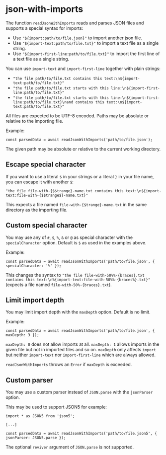 json-with-imports
=================

The function `readJsonWithImports` reads and parses JSON files and supports a special syntax for imports:

* Use `"${import:path/to/file.json}"` to import another json file.
* Use `"${import-text:path/to/file.txt}"` to import a text file as a single string.
* Use `"${import-first-line:path/to/file.txt}"` to import the first line of a text file as a single string.

You can use `import-text` and `import-first-line` together with plain strings:

* `"the file path/to/file.txt contains this text:\n${import-text:path/to/file.txt}"`
* `"the file path/to/file.txt starts with this line:\n${import-first-line:path/to/file.txt}"`
* `"the file path/to/file.txt starts with this line:\n${import-first-line:path/to/file.txt}\nand contains this text:\n${import-text:path/to/file.txt}"`

All files are expected to be UTF-8 encoded. Paths may be absolute or relative to the importing file.

Example:

```
const parsedData = await readJsonWithImports('path/to/file.json');
```

The given path may be absolute or relative to the current working directory.


Escape special character
------------------------

If you want to use a literal `$` in your strings or a literal `}` in your file name, you can escape it with another `$`:

`"the file file-with-{$$trange}-name.txt contains this text:\n${import-text:file-with-{$$trange$}-name.txt}"`

This expects a file named `file-with-{$trange}-name.txt` in the same directory as the importing file.


Custom special character
------------------------

You may use any of `#`, `$`, `%`, `&` or `@` as special character with the `specialCharacter` option. Default is `$` as used in the examples above.

Example:

```
const parsedData = await readJsonWithImports('path/to/file.json', { specialCharacter: '%' });
```

This changes the syntax to `"the file file-with-50%%-{braces}.txt contains this text:\n%{import-text:file-with-50%%-{braces%}.txt}"` (expects a file named `file-with-50%-{braces}.txt`).


Limit import depth
------------------

You may limit import depth with the `maxDepth` option. Default is no limit.

Example:

```
const parsedData = await readJsonWithImports('path/to/file.json', { maxDepth: 3 });
```

`maxDepth: 0` does not allow imports at all. `maxDepth: 1` allows imports in the given file but not in imported files and so on. `maxDepth` only affects `import` but neither `import-text` nor `import-first-line` which are always allowed.

`readJsonWithImports` throws an `Error` if `maxDepth` is exceeded.


Custom parser
-------------

You may use a custom parser instead of `JSON.parse` with the `jsonParser` option.

This may be used to support JSON5 for example:

```
import * as JSON5 from 'json5';

[...]

const parsedData = await readJsonWithImports('path/to/file.json5', { jsonParser: JSON5.parse });
```

The optional `reviver` argument of `JSON.parse` is not supported.
